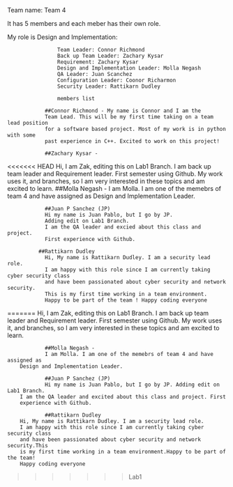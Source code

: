 
Team name: Team 4

It has 5 members and each meber has their own role.

My role is Design and Implementation:


                    Team Leader: Connor Richmond
                    Back up Team Leader: Zachary Kysar
                    Requirement: Zachary Kysar
                    Design and Implementation Leader: Molla Negash
                    QA Leader: Juan Scanchez
                    Configuration Leader: Coonor Richarmon
                    Security Leader: Rattikarn Dudley

                    members list

                ##Connor Richmond - My name is Connor and I am the
                Team Lead. This will be my first time taking on a team lead position
                for a software based project. Most of my work is in python with some
                past experience in C++. Excited to work on this project!

                ##Zachary Kysar -
<<<<<<< HEAD
                Hi, I am Zak, editing this on Lab1 Branch.
                I am back up team leader and Requirement leader.
                First semester using Github.  My work uses it, and branches,
                so I am very interested in these topics and am excited to learn.
                ##Molla Negash -
                I am Molla. I am one of the memebrs of team 4
                and have assigned as Design and Implementation Leader.

                ##Juan P Sanchez (JP)
                Hi my name is Juan Pablo, but I go by JP.
                Adding edit on Lab1 Branch.
                I am the QA leader and excied about this class and project.
                First experience with Github.

              ##Rattikarn Dudley
                Hi, My name is Rattikarn Dudley. I am a security lead role.
                I am happy with this role since I am currently taking cyber security class
                and have been passionated about cyber security and network security.
                This is my first time working in a team environment.
                Happy to be part of the team ! Happy coding everyone
  
=======
                Hi, I am Zak, editing this on Lab1 Branch. I am back up team leader 
		and Requirement leader. First semester using Github.  My work uses it, 
		and branches, so I am very interested in these topics and am excited 
		to learn.  

                ##Molla Negash -
                I am Molla. I am one of the memebrs of team 4 and have assigned as 
		Design and Implementation Leader. 

                ##Juan P Sanchez (JP)
                Hi my name is Juan Pablo, but I go by JP. Adding edit on Lab1 Branch. 
		I am the QA leader and excited about this class and project. First 
		experience with Github. 

                ##Rattikarn Dudley
		Hi, My name is Rattikarn Dudley. I am a security lead role. 
		I am happy with this role since I am currently taking cyber security class 
		and have been passionated about cyber security and network security.This 
		is my first time working in a team environment.Happy to be part of the team! 
		Happy coding everyone 
>>>>>>> Lab1
